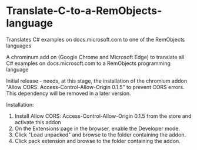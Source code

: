 # Translate-C-to-a-RemObjects-language
Translates C# examples on docs.microsoft.com to one of the RemObjects languages

A chrominum add on (Google Chrome and Microsoft Edge) to translate all C# examples on docs.microsoft.com to a RemObjects programming language

Initial release - needs, at this stage, the installation of the chromium addon "Allow CORS: Access-Control-Allow-Origin 0.1.5" to prevent CORS errors.
This dependency will be removed in a later version.

Installation:

1. Install Allow CORS: Access-Control-Allow-Origin 0.1.5 from the store and activate this addon
2. On the Extensions page in the browser, enable the Developer mode.
3. Click "Load unpacked" and browse to the folder containing the addon.
4. Click pack extension and browse to the folder containing the addon.
